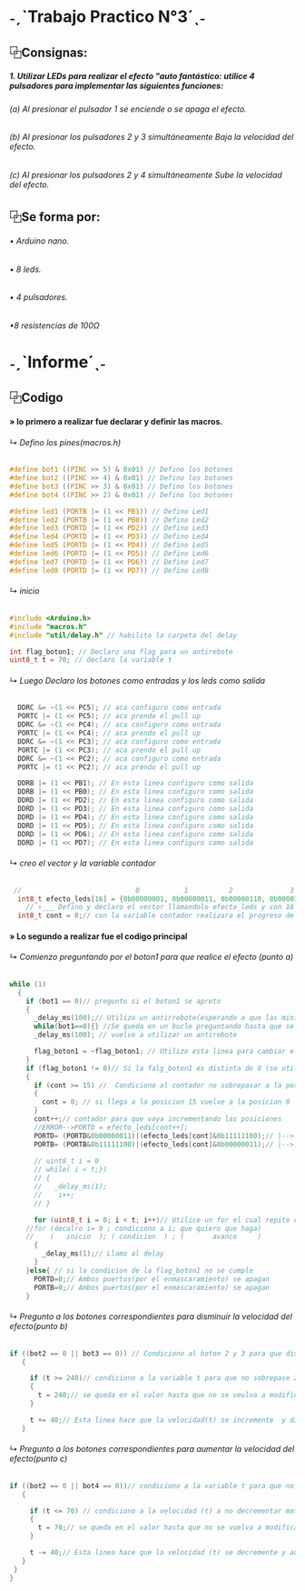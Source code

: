 # ˗ˏˋTrabajo Practico N°3´ˎ˗
## ⿻Consignas:
##### 1. Utilizar LEDs para realizar el efecto "auto fantástico: utilice 4 pulsadores para implementar las siguientes funciones:

###### (a) Al presionar el pulsador 1 se enciende o se apaga el efecto.

###### (b) Al presionar los pulsadores 2 y 3 simultáneamente Baja la velocidad del efecto.
###### (c) Al presionar los pulsadores 2 y 4 simultáneamente Sube la velocidad del efecto.

## ⿻Se forma por:
###### • Arduino nano.

###### • 8 leds.

###### • 4 pulsadores.

###### •8 resistencias de 100Ω

# ˗ˏˋInforme´ˎ˗
 
 ##  ⿻Codigo 
#### » lo primero a realizar fue declarar y definir las macros.
###### ↳ Defino los pines(macros.h)
```c
#define bot1 ((PINC >> 5) & 0x01) // Defino los botones
#define bot2 ((PINC >> 4) & 0x01) // Defino los botones
#define bot3 ((PINC >> 3) & 0x01) // Defino los botones
#define bot4 ((PINC >> 2) & 0x01) // Defino los botones

#define led1 (PORTB |= (1 << PB1)) // Defino Led1
#define led2 (PORTB |= (1 << PB0)) // Defino Led2
#define led3 (PORTD |= (1 << PD2)) // Defino Led3
#define led4 (PORTD |= (1 << PD3)) // Defino Led4
#define led5 (PORTD |= (1 << PD4)) // Defino Led5
#define led6 (PORTD |= (1 << PD5)) // Defino Led6
#define led7 (PORTD |= (1 << PD6)) // Defino Led7
#define led8 (PORTD |= (1 << PD7)) // Defino Led8
```
###### ↳ inicio
```c
#include <Arduino.h>
#include "macros.h"
#include "util/delay.h" // habilito la carpeta del delay

int flag_boton1; // Declaro una flag para un antirebote 
uint8_t t = 70; // declaro la variable t
```
###### ↳ Luego Declaro los botones como entradas y los leds como salida
```c
  DDRC &= ~(1 << PC5); // aca configuro como entrada
  PORTC |= (1 << PC5); // aca prendo el pull up
  DDRC &= ~(1 << PC4); // aca configuro como entrada
  PORTC |= (1 << PC4); // aca prendo el pull up
  DDRC &= ~(1 << PC3); // aca configuro como entrada
  PORTC |= (1 << PC3); // aca prendo el pull up
  DDRC &= ~(1 << PC2); // aca configuro como entrada
  PORTC |= (1 << PC2); // aca prendo el pull up

  DDRB |= (1 << PB1); // En esta linea configuro como salida
  DDRB |= (1 << PB0); // En esta linea configuro como salida
  DDRD |= (1 << PD2); // En esta linea configuro como salida
  DDRD |= (1 << PD3); // En esta linea configuro como salida
  DDRD |= (1 << PD4); // En esta linea configuro como salida
  DDRD |= (1 << PD5); // En esta linea configuro como salida
  DDRD |= (1 << PD6); // En esta linea configuro como salida
  DDRD |= (1 << PD7); // En esta linea configuro como salida
```
###### ↳ creo el vector y la variable contador
```c
 //                            0           1          2              3            4         5             6           7        8         9           10            11          12          13           14           15               
  int8_t efecto_leds[16] = {0b00000001, 0b00000011, 0b00000110, 0b00001100, 0b00011000, 0b00110000, 0b01100000, 0b11000000, 0b10000000,0b11000000, 0b01100000, 0b00110000, 0b00011000, 0b00001100, 0b00000110, 0b00000001};
    // ↑___ Defino y declaro el vector llamandolo efecto_leds y con 16 posiciones(empezando a contar desde el 0) cada posicion esta escrita con numeros binarios.
  int8_t cont = 0;// con la variable contador realizara el progreso de los leds
```
#### » Lo segundo a realizar fue el codigo principal
###### ↳ Comienzo preguntando por el boton1 para que realice el efecto (punto a)
```c
while (1)
  {
    if (bot1 == 0)// pregunto si el boton1 se apreto
    {
      _delay_ms(100);// Utilizo un antirrebote(esperando a que las minimas vibraciones que ocacionan las chapitas del boton se detengan y ahi realmente evaluar el estado del boton)
      while(bot1==0){} //Se queda en un bucle preguntando hasta que se termine de apretar el boton1
      _delay_ms(100); // vuelvo a utilizar un antirebote

      flag_boton1 = ~flag_boton1; // Utilizo esta linea para cambiar el estado de la flag_boton1
    }
    if (flag_boton1 != 0)// Si la falg_boton1 es distinta de 0 (se utiliza distinta de... ya que lo amerita la ~ que se utilizo para cambiar el estado del flag_boton1)
    {
      if (cont >= 15) //  Condiciono al contador no sobrepasar a la posicion 15
      {
        cont = 0; // si llega a la posicion 15 vuelve a la posicion 0
      }
      cont++;// contador para que vaya incrementando las posiciones 
      //ERROR-->PORTD = efecto_leds[cont++];
      PORTD= (PORTD&0b00000011)|(efecto_leds[cont]&0b11111100);// |--> ENMASCARAMIENTO: El enmascaramiento sirve para utilizar distintos pines de distintos puertos(PORTD)
      PORTB= (PORTB&0b11111100)|(efecto_leds[cont]&0b00000011);// |--> ENMASCARAMIENTO: El enmascaramiento sirve para utilizar distintos pines de distintos puertos(PORTB)
     
      // uint8_t i = 0
      // while( i < t;})
      // {
      //   _delay_ms(1);
      //    i++;
      // }

      for (uint8_t i = 0; i < t; i++)// Utilice un for el cual repite como un bucle hasta la condicion
    //for (decalro i= 0 ; condiciono a i; que quiero que haga)
    //    (   inicio  ); ( condicion  ) ; (       avance     )
      {
        _delay_ms(1);// Llamo al delay 
      }
    }else{ // si la condicion de la flag_boton1 no se cumple 
      PORTD=0;// Ambos puertos(por el enmascaramiento) se apagan 
      PORTB=0;// Ambos puertos(por el enmascaramiento) se apagan 
    }
```
###### ↳ Pregunto a los botones correspondientes para disminuir la velocidad del efecto(punto b)
 ```c
 if ((bot2 == 0 || bot3 == 0)) // Condiciono al boton 2 y 3 para que disminuya la velocidad (t) del efecto(vector)
    {

      if (t >= 240)// condiciono a la variable t para que no sobrepase 240 la cual elegi como limite (limite del uint8_t = 255)
      {
        t = 240;// se queda en el valor hasta que no se veulva a modificar 
      }

      t += 40;// Esta linea hace que la velocidad(t) se incremente  y disminuya la velocidad 
    }
```
###### ↳ Pregunto a los botones correspondientes para aumentar la velocidad del efecto(punto c)
 ```c
 if ((bot2 == 0 || bot4 == 0))// condiciono a la variable t para que no sobrepase 70 la cual elegi como limite
    {

      if (t <= 70) // condiciono a la velocidad (t) a no decrementar mas de 70
      {
        t = 70;// se queda en el valor hasta que no se vuelva a modificar
      }

      t -= 40;// Esta linea hace que la velocidad (t) se decremente y aumente la velocidad
    }
  }
}
```
